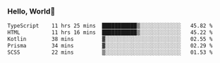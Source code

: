 
### Hello, World🐤

<!--START_SECTION:waka-->

```txt
TypeScript    11 hrs 25 mins  ███████████▒░░░░░░░░░░░░░   45.82 %
HTML          11 hrs 16 mins  ███████████▒░░░░░░░░░░░░░   45.22 %
Kotlin        38 mins         ▓░░░░░░░░░░░░░░░░░░░░░░░░   02.55 %
Prisma        34 mins         ▓░░░░░░░░░░░░░░░░░░░░░░░░   02.29 %
SCSS          22 mins         ▒░░░░░░░░░░░░░░░░░░░░░░░░   01.53 %
```

<!--END_SECTION:waka-->
